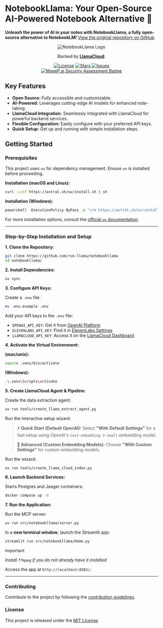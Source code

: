 # NotebookLlama: Your Open-Source AI-Powered Notebook Alternative 🦙

**Unleash the power of AI in your notes with NotebookLlama, a fully open-source alternative to NotebookLM!**  [View the original repository on GitHub](https://github.com/run-llama/notebookllama).

<p align="center">
  <img src="https://github.com/user-attachments/assets/7e9cca45-8a4c-4dfa-98d2-2cef147422f2" alt="NotebookLlama Logo">
</p>

<p align="center">
  Backed by <a href="https://cloud.llamaindex.ai?utm_source=demo&utm_medium=notebookLM"><strong>LlamaCloud</strong></a>.
</p>

<p align="center">
    <a href="https://github.com/run-llama/notebookllama/blob/main/LICENSE"><img alt="License" src="https://img.shields.io/github/license/run-llama/notebookllama?color=blue"></a>
    <a href="https://github.com/run-llama/notebookllama/stargazers"><img alt="Stars" src="https://img.shields.io/github/stars/run-llama/notebookllama?color=yellow"></a>
    <a href="https://github.com/run-llama/notebookllama/issues"><img alt="Issues" src="https://img.shields.io/github/issues/run-llama/notebookllama?color=orange"></a>
    <br>
    <a href="https://mseep.ai/app/run-llama-notebookllama"><img alt="MseeP.ai Security Assessment Badge" src="https://mseep.net/pr/run-llama-notebookllama-badge.png"></a>
</p>

## Key Features

*   **Open Source:** Fully accessible and customizable.
*   **AI-Powered:**  Leverages cutting-edge AI models for enhanced note-taking.
*   **LlamaCloud Integration:** Seamlessly integrated with LlamaCloud for powerful backend services.
*   **Flexible Configuration:** Easily configure with your preferred API keys.
*   **Quick Setup:** Get up and running with simple installation steps.

## Getting Started

### Prerequisites

This project uses `uv` for dependency management.  Ensure `uv` is installed before proceeding.

**Installation (macOS and Linux):**

```bash
curl -LsSf https://astral.sh/uv/install.sh | sh
```

**Installation (Windows):**

```powershell
powershell -ExecutionPolicy ByPass -c "irm https://astral.sh/uv/install.ps1 | iex"
```

For more installation options, consult the [official `uv` documentation](https://docs.astral.sh/uv/getting-started/installation/).

---

### Step-by-Step Installation and Setup

**1. Clone the Repository:**

```bash
git clone https://github.com/run-llama/notebookllama
cd notebookllama/
```

**2. Install Dependencies:**

```bash
uv sync
```

**3. Configure API Keys:**

Create a `.env` file:

```bash
mv .env.example .env
```

Add your API keys to the `.env` file:

*   `OPENAI_API_KEY`: Get it from [OpenAI Platform](https://platform.openai.com/api-keys)
*   `ELEVENLABS_API_KEY`: Find it in [ElevenLabs Settings](https://elevenlabs.io/app/settings/api-keys)
*   `LLAMACLOUD_API_KEY`: Access it on the [LlamaCloud Dashboard](https://cloud.llamaindex.ai?utm_source=demo&utm_medium=notebookLM)

**4. Activate the Virtual Environment:**

**(mac/unix):**

```bash
source .venv/bin/activate
```

**(Windows):**

```bash
.\.venv\Scripts\activate
```

**5. Create LlamaCloud Agent & Pipeline:**

Create the data extraction agent:

```bash
uv run tools/create_llama_extract_agent.py
```

Run the interactive setup wizard:

> **⚡ Quick Start (Default OpenAI):** Select **"With Default Settings"** for a fast setup using OpenAI's `text-embedding-3-small` embedding model.

> **🧠 Advanced (Custom Embedding Models):** Choose **"With Custom Settings"** for custom embedding models.

Run the wizard:

```bash
uv run tools/create_llama_cloud_index.py
```

**6. Launch Backend Services:**

Starts Postgres and Jaeger containers:

```bash
docker compose up -d
```

**7. Run the Application:**

Run the MCP server:

```bash
uv run src/notebookllama/server.py
```

In a **new terminal window**, launch the Streamlit app:

```bash
streamlit run src/notebookllama/Home.py
```

> [!IMPORTANT]
>
> _Install `ffmpeg` if you do not already have it installed_

Access the app at `http://localhost:8501/`.

---

### Contributing

Contribute to the project by following the [contribution guidelines](./CONTRIBUTING.md).

### License

This project is released under the [MIT License](./LICENSE).